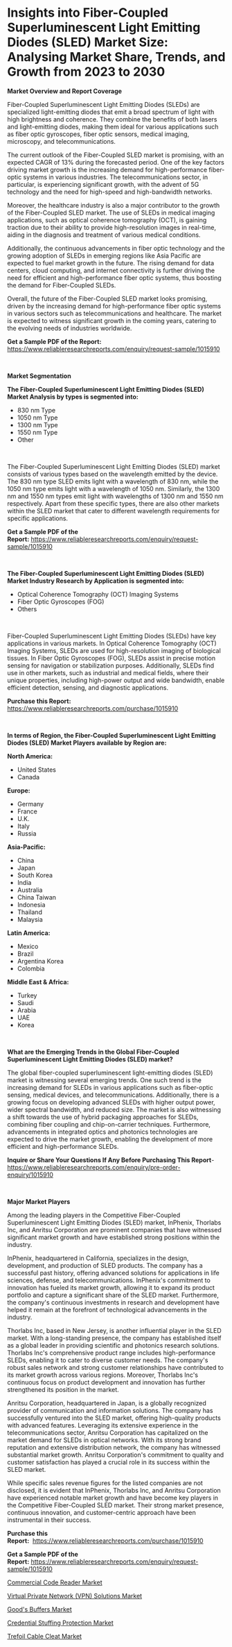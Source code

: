 <p><h1>Insights into Fiber-Coupled Superluminescent Light Emitting Diodes (SLED) Market Size: Analysing Market Share, Trends, and Growth from 2023 to 2030</h1></p><p><strong>Market Overview and Report Coverage</strong></p>
<p><p>Fiber-Coupled Superluminescent Light Emitting Diodes (SLEDs) are specialized light-emitting diodes that emit a broad spectrum of light with high brightness and coherence. They combine the benefits of both lasers and light-emitting diodes, making them ideal for various applications such as fiber optic gyroscopes, fiber optic sensors, medical imaging, microscopy, and telecommunications.</p><p>The current outlook of the Fiber-Coupled SLED market is promising, with an expected CAGR of 13% during the forecasted period. One of the key factors driving market growth is the increasing demand for high-performance fiber-optic systems in various industries. The telecommunications sector, in particular, is experiencing significant growth, with the advent of 5G technology and the need for high-speed and high-bandwidth networks.</p><p>Moreover, the healthcare industry is also a major contributor to the growth of the Fiber-Coupled SLED market. The use of SLEDs in medical imaging applications, such as optical coherence tomography (OCT), is gaining traction due to their ability to provide high-resolution images in real-time, aiding in the diagnosis and treatment of various medical conditions.</p><p>Additionally, the continuous advancements in fiber optic technology and the growing adoption of SLEDs in emerging regions like Asia Pacific are expected to fuel market growth in the future. The rising demand for data centers, cloud computing, and internet connectivity is further driving the need for efficient and high-performance fiber optic systems, thus boosting the demand for Fiber-Coupled SLEDs.</p><p>Overall, the future of the Fiber-Coupled SLED market looks promising, driven by the increasing demand for high-performance fiber optic systems in various sectors such as telecommunications and healthcare. The market is expected to witness significant growth in the coming years, catering to the evolving needs of industries worldwide.</p></p>
<p><strong>Get a Sample PDF of the Report:</strong> <a href="https://www.reliableresearchreports.com/enquiry/request-sample/1015910">https://www.reliableresearchreports.com/enquiry/request-sample/1015910</a></p>
<p>&nbsp;</p>
<p><strong>Market Segmentation</strong></p>
<p><strong>The Fiber-Coupled Superluminescent Light Emitting Diodes (SLED) Market Analysis by types is segmented into:</strong></p>
<p><ul><li>830 nm Type</li><li>1050 nm Type</li><li>1300 nm Type</li><li>1550 nm Type</li><li>Other</li></ul></p>
<p>&nbsp;</p>
<p><p>The Fiber-Coupled Superluminescent Light Emitting Diodes (SLED) market consists of various types based on the wavelength emitted by the device. The 830 nm type SLED emits light with a wavelength of 830 nm, while the 1050 nm type emits light with a wavelength of 1050 nm. Similarly, the 1300 nm and 1550 nm types emit light with wavelengths of 1300 nm and 1550 nm respectively. Apart from these specific types, there are also other markets within the SLED market that cater to different wavelength requirements for specific applications.</p></p>
<p><strong>Get a Sample PDF of the Report:</strong>&nbsp;<a href="https://www.reliableresearchreports.com/enquiry/request-sample/1015910">https://www.reliableresearchreports.com/enquiry/request-sample/1015910</a></p>
<p>&nbsp;</p>
<p><strong>The Fiber-Coupled Superluminescent Light Emitting Diodes (SLED) Market Industry Research by Application is segmented into:</strong></p>
<p><ul><li>Optical Coherence Tomography (OCT) Imaging Systems</li><li>Fiber Optic Gyroscopes (FOG)</li><li>Others</li></ul></p>
<p>&nbsp;</p>
<p><p>Fiber-Coupled Superluminescent Light Emitting Diodes (SLEDs) have key applications in various markets. In Optical Coherence Tomography (OCT) Imaging Systems, SLEDs are used for high-resolution imaging of biological tissues. In Fiber Optic Gyroscopes (FOG), SLEDs assist in precise motion sensing for navigation or stabilization purposes. Additionally, SLEDs find use in other markets, such as industrial and medical fields, where their unique properties, including high-power output and wide bandwidth, enable efficient detection, sensing, and diagnostic applications.</p></p>
<p><strong>Purchase this Report:</strong>&nbsp; <a href="https://www.reliableresearchreports.com/purchase/1015910">https://www.reliableresearchreports.com/purchase/1015910</a></p>
<p>&nbsp;</p>
<p><strong>In terms of Region, the Fiber-Coupled Superluminescent Light Emitting Diodes (SLED) Market Players available by Region are:</strong></p>
<p>
    <p> <strong> North America: </strong>
        <ul>
            <li>United States</li>
            <li>Canada</li>
        </ul>
        </p> 
    <p> <strong> Europe: </strong>
        <ul>
            <li>Germany</li>
            <li>France</li>
            <li>U.K.</li>
            <li>Italy</li>
            <li>Russia</li>
        </ul>
        </p> 
    <p> <strong> Asia-Pacific: </strong>
        <ul>
            <li>China</li>
            <li>Japan</li>
            <li>South Korea</li>
            <li>India</li>
            <li>Australia</li>
            <li>China Taiwan</li>
            <li>Indonesia</li>
            <li>Thailand</li>
            <li>Malaysia</li>
        </ul>
        </p> 
    <p> <strong> Latin America: </strong>
        <ul>
            <li>Mexico</li>
            <li>Brazil</li>
            <li>Argentina Korea</li>
            <li>Colombia</li>
        </ul>
        </p> 
    <p> <strong> Middle East & Africa: </strong>
        <ul>
            <li>Turkey</li>
            <li>Saudi</li>
            <li>Arabia</li>
            <li>UAE</li>
            <li>Korea</li>
        </ul>
    </p>
    </p>
<p>&nbsp;</p>
<p><strong>What are the Emerging Trends in the Global Fiber-Coupled Superluminescent Light Emitting Diodes (SLED) market?</strong></p>
<p><p>The global fiber-coupled superluminescent light-emitting diodes (SLED) market is witnessing several emerging trends. One such trend is the increasing demand for SLEDs in various applications such as fiber-optic sensing, medical devices, and telecommunications. Additionally, there is a growing focus on developing advanced SLEDs with higher output power, wider spectral bandwidth, and reduced size. The market is also witnessing a shift towards the use of hybrid packaging approaches for SLEDs, combining fiber coupling and chip-on-carrier techniques. Furthermore, advancements in integrated optics and photonics technologies are expected to drive the market growth, enabling the development of more efficient and high-performance SLEDs.</p></p>
<p><strong>Inquire or Share Your Questions If Any Before Purchasing This Report</strong>- <a href="https://www.reliableresearchreports.com/enquiry/pre-order-enquiry/1015910">https://www.reliableresearchreports.com/enquiry/pre-order-enquiry/1015910</a></p>
<p>&nbsp;</p>
<p><strong>Major Market Players</strong></p>
<p><p>Among the leading players in the Competitive Fiber-Coupled Superluminescent Light Emitting Diodes (SLED) market, InPhenix, Thorlabs Inc, and Anritsu Corporation are prominent companies that have witnessed significant market growth and have established strong positions within the industry.</p><p>InPhenix, headquartered in California, specializes in the design, development, and production of SLED products. The company has a successful past history, offering advanced solutions for applications in life sciences, defense, and telecommunications. InPhenix's commitment to innovation has fueled its market growth, allowing it to expand its product portfolio and capture a significant share of the SLED market. Furthermore, the company's continuous investments in research and development have helped it remain at the forefront of technological advancements in the industry. </p><p>Thorlabs Inc, based in New Jersey, is another influential player in the SLED market. With a long-standing presence, the company has established itself as a global leader in providing scientific and photonics research solutions. Thorlabs Inc's comprehensive product range includes high-performance SLEDs, enabling it to cater to diverse customer needs. The company's robust sales network and strong customer relationships have contributed to its market growth across various regions. Moreover, Thorlabs Inc's continuous focus on product development and innovation has further strengthened its position in the market.</p><p>Anritsu Corporation, headquartered in Japan, is a globally recognized provider of communication and information solutions. The company has successfully ventured into the SLED market, offering high-quality products with advanced features. Leveraging its extensive experience in the telecommunications sector, Anritsu Corporation has capitalized on the market demand for SLEDs in optical networks. With its strong brand reputation and extensive distribution network, the company has witnessed substantial market growth. Anritsu Corporation's commitment to quality and customer satisfaction has played a crucial role in its success within the SLED market.</p><p>While specific sales revenue figures for the listed companies are not disclosed, it is evident that InPhenix, Thorlabs Inc, and Anritsu Corporation have experienced notable market growth and have become key players in the Competitive Fiber-Coupled SLED market. Their strong market presence, continuous innovation, and customer-centric approach have been instrumental in their success.</p></p>
<p><strong>Purchase this Report:</strong>&nbsp;&nbsp;<a href="https://www.reliableresearchreports.com/purchase/1015910">https://www.reliableresearchreports.com/purchase/1015910</a></p>
<p></p>
<p><strong>Get a Sample PDF of the Report:</strong>&nbsp;<a href="https://www.reliableresearchreports.com/enquiry/request-sample/1015910">https://www.reliableresearchreports.com/enquiry/request-sample/1015910</a></p>
<p><p><a href="https://medium.com/@wound.key.cure/commercial-code-reader-market-analysis-and-sze-forecasted-for-period-from-2023-to-2030-17c3335642b0">Commercial Code Reader Market</a></p><p><a href="https://github.com/Chiragrp23/Market-Research-Report-List-1/blob/main/virtual-private-network-vpn-solutions-market.md">Virtual Private Network (VPN) Solutions Market</a></p><p><a href="https://www.linkedin.com/pulse/goods-buffers-market-share-amp-new-trends-analysis-report-0vg0e/">Good's Buffers Market</a></p><p><a href="https://github.com/Chiragrp22/Market-Research-Report-List-1/blob/main/credential-stuffing-protection-market.md">Credential Stuffing Protection Market</a></p><p><a href="https://medium.com/@cite.teach.super/trefoil-cable-cleat-market-insight-market-trends-growth-forecasted-from-2023-to-2030-d46e59cf7bd5">Trefoil Cable Cleat Market</a></p></p>